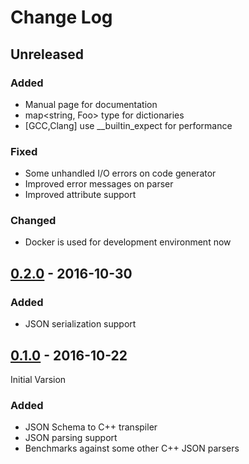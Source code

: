 # Change Log

## Unreleased

### Added

- Manual page for documentation
- map<string, Foo> type for dictionaries
- [GCC,Clang] use __builtin_expect for performance

### Fixed

- Some unhandled I/O errors on code generator
- Improved error messages on parser
- Improved attribute support

### Changed

- Docker is used for development environment now

## [0.2.0] - 2016-10-30

### Added

- JSON serialization support

## [0.1.0] - 2016-10-22

Initial Varsion

### Added

- JSON Schema to C++ transpiler
- JSON parsing support
- Benchmarks against some other C++ JSON parsers


[0.1.0]: https://github.com/mserdarsanli/QuantumJson/releases/tag/v0.1.0
[0.2.0]: https://github.com/mserdarsanli/QuantumJson/releases/tag/v0.2.0
